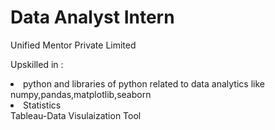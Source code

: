 # Data Analyst Intern

Unified Mentor Private Limited

Upskilled in :
 <li>python and libraries of python related to data analytics like numpy,pandas,matplotlib,seaborn</li>
 <li>Statistics</li
 <li>Tableau-Data Visulaization Tool</li>

